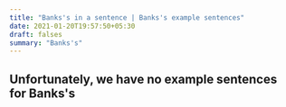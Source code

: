 ```yaml
---
title: "Banks's in a sentence | Banks's example sentences"
date: 2021-01-20T19:57:50+05:30
draft: falses
summary: "Banks's"
---
```

## Unfortunately, we have no example sentences for Banks's                 
